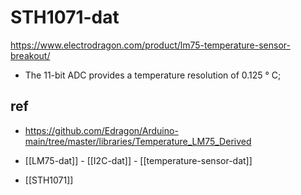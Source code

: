 
# STH1071-dat

https://www.electrodragon.com/product/lm75-temperature-sensor-breakout/

- The 11-bit ADC provides a temperature resolution of 0.125 ° C;



## ref 

- https://github.com/Edragon/Arduino-main/tree/master/libraries/Temperature_LM75_Derived

- [[LM75-dat]] - [[I2C-dat]] - [[temperature-sensor-dat]]

- [[STH1071]]